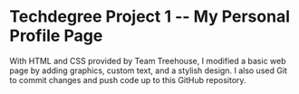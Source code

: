 # Techdegree Project 1 -- My Personal Profile Page

With HTML and CSS provided by Team Treehouse, I modified a basic web page by adding graphics, custom text, and a stylish design. I also used Git to commit changes and push code up to this GitHub repository.
